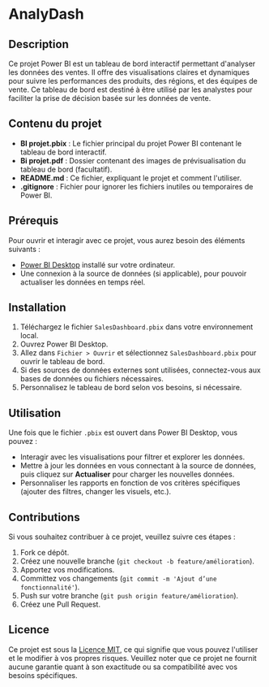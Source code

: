 # AnalyDash

## Description
Ce projet Power BI est un tableau de bord interactif permettant d'analyser les données des ventes. Il offre des visualisations claires et dynamiques pour suivre les performances des produits, des régions, et des équipes de vente. Ce tableau de bord est destiné à être utilisé par les analystes pour faciliter la prise de décision basée sur les données de vente.

## Contenu du projet
- **BI projet.pbix** : Le fichier principal du projet Power BI contenant le tableau de bord interactif.
- **Bi projet.pdf** : Dossier contenant des images de prévisualisation du tableau de bord (facultatif).
- **README.md** : Ce fichier, expliquant le projet et comment l'utiliser.
- **.gitignore** : Fichier pour ignorer les fichiers inutiles ou temporaires de Power BI.

## Prérequis
Pour ouvrir et interagir avec ce projet, vous aurez besoin des éléments suivants :
- [Power BI Desktop](https://powerbi.microsoft.com/desktop/) installé sur votre ordinateur.
- Une connexion à la source de données (si applicable), pour pouvoir actualiser les données en temps réel.
  
## Installation
1. Téléchargez le fichier `SalesDashboard.pbix` dans votre environnement local.
2. Ouvrez Power BI Desktop.
3. Allez dans `Fichier > Ouvrir` et sélectionnez `SalesDashboard.pbix` pour ouvrir le tableau de bord.
4. Si des sources de données externes sont utilisées, connectez-vous aux bases de données ou fichiers nécessaires.
5. Personnalisez le tableau de bord selon vos besoins, si nécessaire.

## Utilisation
Une fois que le fichier `.pbix` est ouvert dans Power BI Desktop, vous pouvez :
- Interagir avec les visualisations pour filtrer et explorer les données.
- Mettre à jour les données en vous connectant à la source de données, puis cliquez sur **Actualiser** pour charger les nouvelles données.
- Personnaliser les rapports en fonction de vos critères spécifiques (ajouter des filtres, changer les visuels, etc.).

## Contributions
Si vous souhaitez contribuer à ce projet, veuillez suivre ces étapes :
1. Fork ce dépôt.
2. Créez une nouvelle branche (`git checkout -b feature/amélioration`).
3. Apportez vos modifications.
4. Committez vos changements (`git commit -m 'Ajout d’une fonctionnalité'`).
5. Push sur votre branche (`git push origin feature/amélioration`).
6. Créez une Pull Request.

## Licence
Ce projet est sous la [Licence MIT](https://opensource.org/licenses/MIT), ce qui signifie que vous pouvez l'utiliser et le modifier à vos propres risques. Veuillez noter que ce projet ne fournit aucune garantie quant à son exactitude ou sa compatibilité avec vos besoins spécifiques.



